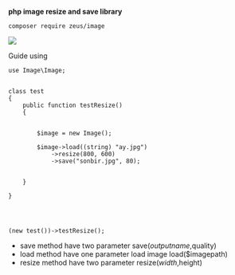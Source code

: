 **php image resize and save library**


    composer require zeus/image

![](https://pilsniak.com/wp-content/uploads/2017/02/logo-composer-transparent.png)



Guide using


    use Image\Image;
    
    
    class test
    {
        public function testResize()
        {
    
    
            $image = new Image();
    
            $image->load((string) "ay.jpg")
                ->resize(800, 600)
                ->save("sonbir.jpg", 80);
    
    
        }
    
    }
	
	
    
    
    (new test())->testResize();
    

- save method have two parameter save($outputname,$quality)
- load method have one parameter load image load($imagepath)
- resize method have two parameter   resize($width,$height)



